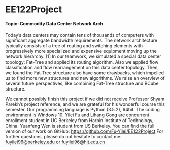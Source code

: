 # EE122Project


#### Topic: Commodity Data Center Network Arch

Today’s data centers may contain tens of thousands of computers with significant aggregate bandwidth requirements. The network architecture typically consists of a tree of routing and switching elements with progressively more specialized and expensive equipment moving up the network hierarchy. [1] In our teamwork, we simulated a special data center topology: Fat-Tree and applied its routing algorithm. Also we applied flow classification and flow rearrangement on this data center topology. Then, we found the Fat-Tree structure also have some drawbacks, which impelled us to find more new structures and new algorithms. We raise an overview of several future perspectives, like combining Fat-Tree structure and BCube structure.



We cannot possibly finish this project if we did not receive Professor Shyam Parekh’s project reference, and we are grateful for his wonderful course this semester. 
Our programming language is Python (3.5.2), 64bit. The coding environment is Windows 10.
Yilei Fu and Lihang Gong are concurrent enrollment student in UC Berkeley from Harbin Institute of Technology, China. Yuanfeng Wen is student from US Berkeley.
You can find the full version of our work on GitHub:
https://github.com/Fu-Yilei/EE122Project
For further questions, please do not hesitate to contact me: fuyilei96@berkeley.edu or fuyilei96@hit.edu.cn
